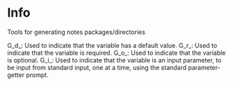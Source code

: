 # Info
Tools for generating notes packages/directories

G_d_: Used to indicate that the variable has a default value.
G_r_: Used to indicate that the variable is required.
G_o_: Used to indicate that the variable is optional.
G_i_: Used to indicate that the variable is an input parameter, to be input from standard input, one at a time, using the standard parameter-getter prompt.
